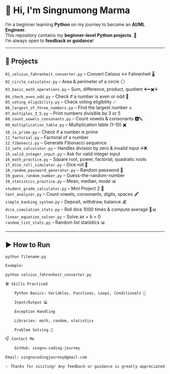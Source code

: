 # 👋 Hi, I'm Singnumong Marma

I’m a beginner learning **Python** on my journey to become an **AI/ML Engineer**.  
This repository contains my **beginner-level Python projects**. 🌱  
I’m always open to **feedback or guidance**!  

---

## 🐍 Projects

`01_celsius_fahrenheit_converter.py` – Convert Celsius ↔ Fahrenheit 🌡️  
`02_circle_calculator.py` – Area & perimeter of a circle ⚪  
`03_basic_math_operations.py` – Sum, difference, product, quotient ➕➖✖️➗  
`04_check_even_odd.py` – Check if a number is even or odd 🔢  
`05_voting_eligibility.py` – Check voting eligibility ✅  
`06_largest_of_three_numbers.py` – Find the largest number 🔝  
`07_multiples_3_5.py` – Print numbers divisible by 3 or 5  
`08_count_vowels_consonants.py` – Count vowels & consonants 🅰️🔤  
`09_multiplication_table.py` – Multiplication table (1–10) ✖️  
`10_is_prime.py` – Check if a number is prime  
`11_factorial.py` – Factorial of a number  
`12_fibonacci.py` – Generate Fibonacci sequence  
`13_safe_calculator.py` – Handles division by zero & invalid input ➗❌  
`15_valid_integer_input.py` – Ask for valid integer input  
`16_math_practice.py` – Square root, power, factorial, quadratic roots  
`17_dice_roll_simulator.py` – Dice roll 🎲  
`18_random_password_generator.py` – Random password 🔑  
`19_guess_random_number.py` – Guess-the-random-number  
`20_statistics_practice.py` – Mean, median, mode 📊  
`student_grade_calculator.py` – Mini Project 2 📝  
`text_analyzer.py` – Count vowels, consonants, digits, spaces 🖋️  
`simple_banking_system.py` – Deposit, withdraw, balance 💰  
`dice_simulation_stats.py` – Roll dice 1000 times & compute average 🎲📊  
`linear_equation_solver.py` – Solve ax + b = 0  
`random_list_stats.py` – Random list statistics 📊  

---

## ▶️ How to Run

```bash
python filename.py

Example:

python celsius_fahrenheit_converter.py

🛠️ Skills Practiced

    Python Basics: Variables, Functions, Loops, Conditionals 🧩

    Input/Output 💻

    Exception Handling

    Libraries: math, random, statistics

    Problem Solving 🧠

📫 Contact Me

    GitHub: singnu-coding-journey

Email: singnucodingjourney@gmail.com

✨ Thanks for visiting! Any feedback or guidance is greatly appreciated! 🙏
